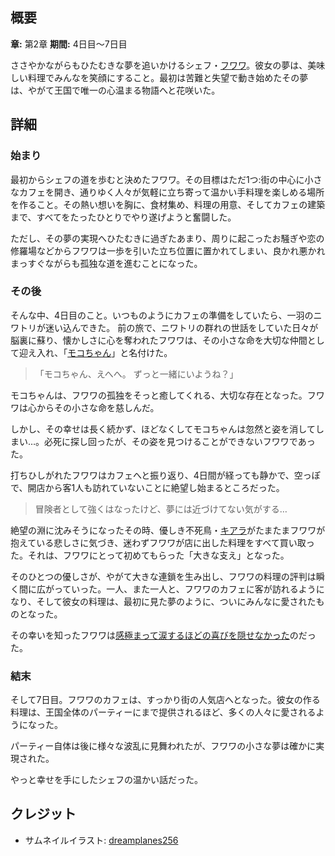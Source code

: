 <!-- title: ふわふわのカフェ -->
<!-- quote: 「わぁ、本当に私のごはんを気に入ってくれたの？バウバウ！」 -->
<!-- chapters: 1 -->
<!-- images: (フワワの相棒のニワトリ、モコちゃん), (夢について悲しく綴ったフワワの日記), (シャキラがフワワの料理を大量に買い取る場面), (夢が叶ったと知るフワワ) -->
<!-- model: false -->

## 概要

**章:** 第2章
**期間:** 4日目〜7日目

ささやかながらもひたむきな夢を追いかけるシェフ・[フワワ](#entry:fuwawa-entry)。彼女の夢は、美味しい料理でみんなを笑顔にすること。最初は苦難と失望で動き始めたその夢は、やがて王国で唯一の心温まる物語へと花咲いた。

## 詳細

### 始まり

最初からシェフの道を歩むと決めたフワワ。その目標はただ1つ:街の中心に小さなカフェを開き、通りゆく人々が気軽に立ち寄って温かい手料理を楽しめる場所を作ること。その熱い想いを胸に、食材集め、料理の用意、そしてカフェの建築まで、すべてをたったひとりでやり遂げようと奮闘した。

ただし、その夢の実現へひたむきに過ぎたあまり、周りに起こったお騒ぎや恋の修羅場などからフワワは一歩を引いた立ち位置に置かれてしまい、良かれ悪かれまっすぐながらも孤独な道を進むことになった。

### その後

そんな中、4日目のこと。いつものようにカフェの準備をしていたら、一羽のニワトリが迷い込んできた。
前の旅で、ニワトリの群れの世話をしていた日々が脳裏に蘇り、懐かしさに心を奪われたフワワは、その小さな命を大切な仲間として迎え入れ、「[モコちゃん](https://www.youtube.com/live/geV0HyX5LUA?si=MON2javLmerqyE4a&t=3907)」と名付けた。

> 「モコちゃん、えへへ。
> ずっと一緒にいようね？」

モコちゃんは、フワワの孤独をそっと癒してくれる、大切な存在となった。フワワは心からその小さな命を慈しんだ。

しかし、その幸せは長く続かず、ほどなくしてモコちゃんは忽然と姿を消してしまい…。必死に探し回ったが、その姿を見つけることができないフワワであった。

打ちひしがれたフワワはカフェへと振り返り、4日間が経っても静かで、空っぽで、開店から客1人も訪れていないことに絶望し始まるところだった。

> 冒険者として強くはなったけど、夢には近づけてない気がする…

絶望の淵に沈みそうになったその時、優しき不死鳥・[キアラ](#entry:kiara-entry)がたまたまフワワが抱えている悲しさに気づき、迷わずフワワが店に出した料理をすべて買い取った。それは、フワワにとって初めてもらった「大きな支え」となった。

そのひとつの優しさが、やがて大きな連鎖を生み出し、フワワの料理の評判は瞬く間に広がっていった。一人、また一人と、フワワのカフェに客が訪れるようになり、そして彼女の料理は、最初に見た夢のように、ついにみんなに愛されたものとなった。

その幸いを知ったフワワは[感極まって涙するほどの喜びを隠せなかった](https://www.youtube.com/live/Yv3kKfGJUfI?si=0iZ1cGCaj656Svv&t=546)のだった。

### 結末

そして7日目。フワワのカフェは、すっかり街の人気店へとなった。彼女の作る料理は、王国全体のパーティーにまで提供されるほど、多くの人々に愛されるようになった。

パーティー自体は後に様々な波乱に見舞われたが、フワワの小さな夢は確かに実現された。

やっと幸せを手にしたシェフの温かい話だった。

## クレジット

- サムネイルイラスト: [dreamplanes256](https://x.com/dreamplanes256/status/1922931113174917132)
